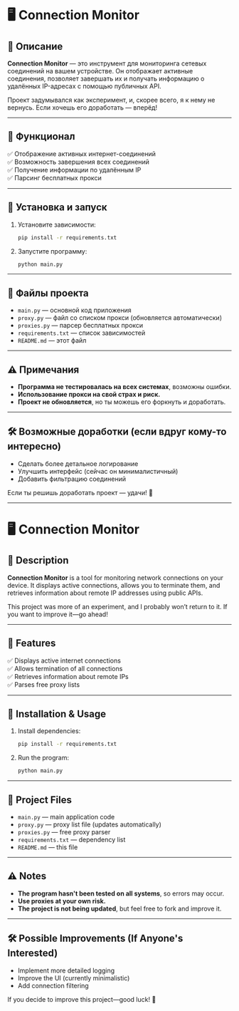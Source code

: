 # 🖥️ Connection Monitor  

## 📌 Описание  
**Connection Monitor** — это инструмент для мониторинга сетевых соединений на вашем устройстве. Он отображает активные соединения, позволяет завершать их и получать информацию о удалённых IP-адресах с помощью публичных API.  

Проект задумывался как эксперимент, и, скорее всего, я к нему не вернусь. Если хочешь его доработать — вперёд!  

---

## 🔧 Функционал  
✅ Отображение активных интернет-соединений  
✅ Возможность завершения всех соединений  
✅ Получение информации по удалённым IP  
✅ Парсинг бесплатных прокси  

---

## 🚀 Установка и запуск  
1. Установите зависимости:  
   ```bash
   pip install -r requirements.txt
   ```  
2. Запустите программу:  
   ```bash
   python main.py
   ```  

---

## 📂 Файлы проекта  
- `main.py` — основной код приложения  
- `proxy.py` — файл со списком прокси (обновляется автоматически)  
- `proxies.py` — парсер бесплатных прокси  
- `requirements.txt` — список зависимостей  
- `README.md` — этот файл  

---

## ⚠️ Примечания  
- **Программа не тестировалась на всех системах**, возможны ошибки.  
- **Использование прокси на свой страх и риск.**  
- **Проект не обновляется**, но ты можешь его форкнуть и доработать.  

---

## 🛠 Возможные доработки (если вдруг кому-то интересно)  
- Сделать более детальное логирование  
- Улучшить интерфейс (сейчас он минималистичный)  
- Добавить фильтрацию соединений

Если ты решишь доработать проект — удачи! 🚀

----------------------------------------------------------------------------------------------------------------------------------------------------

# 🖥️ Connection Monitor  

## 📌 Description  
**Connection Monitor** is a tool for monitoring network connections on your device. It displays active connections, allows you to terminate them, and retrieves information about remote IP addresses using public APIs.  

This project was more of an experiment, and I probably won’t return to it. If you want to improve it—go ahead!  

---  

## 🔧 Features  
✅ Displays active internet connections  
✅ Allows termination of all connections  
✅ Retrieves information about remote IPs  
✅ Parses free proxy lists  

---  

## 🚀 Installation & Usage  
1. Install dependencies:  
   ```bash
   pip install -r requirements.txt
   ```  
2. Run the program:  
   ```bash
   python main.py
   ```  

---  

## 📂 Project Files  
- `main.py` — main application code  
- `proxy.py` — proxy list file (updates automatically)  
- `proxies.py` — free proxy parser  
- `requirements.txt` — dependency list  
- `README.md` — this file  

---  

## ⚠️ Notes  
- **The program hasn't been tested on all systems**, so errors may occur.  
- **Use proxies at your own risk.**  
- **The project is not being updated**, but feel free to fork and improve it.  

---  

## 🛠 Possible Improvements (If Anyone's Interested)  
- Implement more detailed logging  
- Improve the UI (currently minimalistic)  
- Add connection filtering  

If you decide to improve this project—good luck! 🚀
